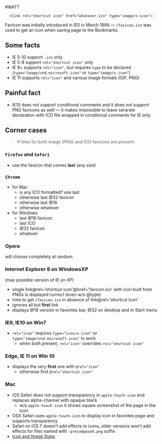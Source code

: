 #WAT?
```  
  <link rel="shortcut icon" href="whatever.ico" type="image/x-icon">
```
Favicon was initially introduced in IE5 in March 1999 — `/favicon.ico` was used to get an icon when saving page to the Bookmarks.

## Some facts
- IE 5-10 support `.ico` only
- IE 5-8  support `rel="shortcut icon"` only
- IE 9+ supports `rel="icon"`, but requires `type` to be declared (`type="image/vnd.microsoft.icon"` or `type="image/x-icon"`)
- IE 11 supports `rel="icon"` and various image formats (GIF, PNG)

## Painful fact 
- IE10 does not support conditional comments and it does not support PNG favicons as well — it makes impossible
to leave serarate declaration with ICO file wrapped in conditional comments for IE only

## Corner cases
> If links for both image (PNG) and ICO favicons are present:

### `Firefox` and `Safari`
-  use the favicon that comes __last__ (any size)

### `Chrome`
- for Mac
  - is any ICO formatted? use last
  - otherwise last @32 favicon
  - otherwise last @16
  - otherwise whatever
- for Windows
  - last @16 favicon
  - last ICO
  - @32 favicon
  - whatever

### Opera
will choose completely at random.

### Internet Explorer 8 on WindowsXP
(max possible version of IE on XP)
- single link@rel='shortcut icon'@href='favicon.ico' with icon built from PNGs is displayed correct (even w/o @type)
- tries to get `/favicon.ico` in absence of link@rel='shortcut icon'
- ignores all but __first__ link
- displays @16 version in favorites bar, @32 on desktop and in Start menu

### IE9, IE10 on Win7
- `rel="icon"` requires `type="icon/x-icon"` or `type="image/vnd.microsoft.icon"` to work
  - when both present, `rel="icon"` overrides `rel="shortcut icon"`

### Edge, IE 11 on Win 10
- displays the very __first__ one with `@rel="icon"`
  - otherwise first `@rel="shortcut icon"`

### Mac
- iOS Safari does not support transparency in `apple-touch-icon` and replaces alpha-channel with opaque black
  - w/o `apple-touch-icon` it shows square screenshot of the page in the icon
- OSX Safari uses `apple-touch-icon` to display icon in favorites page and supports transparency
- Safari on iOS 7 doesn’t add effects to icons, older versions  won't add effects for files named with `-precomposed.png` suffix
- [Icon and Image Sizes](https://developer.apple.com/library/iad/documentation/UserExperience/Conceptual/MobileHIG/IconMatrix.html#//apple_ref/doc/uid/TP40006556-CH27)
